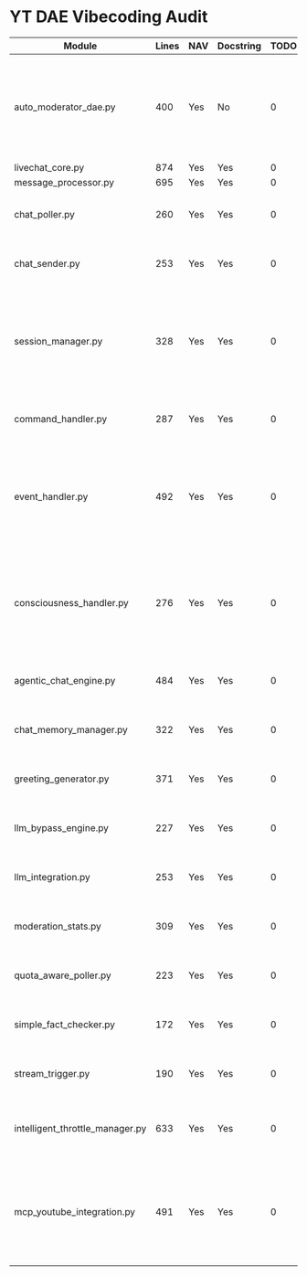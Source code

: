 # YT DAE Vibecoding Audit

| Module | Lines | NAV | Docstring | TODOs | Recommendation | Notes |
|---|---|---|---|---|---|---|
| auto_moderator_dae.py | 400 | Yes | No | 0 | refactor | Module under 500 lines; WSP 87 prefers larger cohesive files.<br>Avoid duplicate/enhanced module definitions; evolve existing code. |
| livechat_core.py | 874 | Yes | Yes | 0 | retain | — |
| message_processor.py | 695 | Yes | Yes | 0 | retain | — |
| chat_poller.py | 260 | Yes | Yes | 0 | enhance | Module under 500 lines; WSP 87 prefers larger cohesive files. |
| chat_sender.py | 253 | Yes | Yes | 0 | enhance | Module under 500 lines; WSP 87 prefers larger cohesive files. |
| session_manager.py | 328 | Yes | Yes | 0 | refactor | Module under 500 lines; WSP 87 prefers larger cohesive files.<br>Avoid duplicate/enhanced module definitions; evolve existing code. |
| command_handler.py | 287 | Yes | Yes | 0 | enhance | Module under 500 lines; WSP 87 prefers larger cohesive files. |
| event_handler.py | 492 | Yes | Yes | 0 | refactor | Module under 500 lines; WSP 87 prefers larger cohesive files.<br>Avoid duplicate/enhanced module definitions; evolve existing code. |
| consciousness_handler.py | 276 | Yes | Yes | 0 | refactor | Module under 500 lines; WSP 87 prefers larger cohesive files.<br>Avoid duplicate/enhanced module definitions; evolve existing code. |
| agentic_chat_engine.py | 484 | Yes | Yes | 0 | enhance | Module under 500 lines; WSP 87 prefers larger cohesive files. |
| chat_memory_manager.py | 322 | Yes | Yes | 0 | enhance | Module under 500 lines; WSP 87 prefers larger cohesive files. |
| greeting_generator.py | 371 | Yes | Yes | 0 | enhance | Module under 500 lines; WSP 87 prefers larger cohesive files. |
| llm_bypass_engine.py | 227 | Yes | Yes | 0 | enhance | Module under 500 lines; WSP 87 prefers larger cohesive files. |
| llm_integration.py | 253 | Yes | Yes | 0 | enhance | Module under 500 lines; WSP 87 prefers larger cohesive files. |
| moderation_stats.py | 309 | Yes | Yes | 0 | enhance | Module under 500 lines; WSP 87 prefers larger cohesive files. |
| quota_aware_poller.py | 223 | Yes | Yes | 0 | enhance | Module under 500 lines; WSP 87 prefers larger cohesive files. |
| simple_fact_checker.py | 172 | Yes | Yes | 0 | enhance | Module under 500 lines; WSP 87 prefers larger cohesive files. |
| stream_trigger.py | 190 | Yes | Yes | 0 | enhance | Module under 500 lines; WSP 87 prefers larger cohesive files. |
| intelligent_throttle_manager.py | 633 | Yes | Yes | 0 | refactor | Avoid duplicate/enhanced module definitions; evolve existing code. |
| mcp_youtube_integration.py | 491 | Yes | Yes | 0 | refactor | Module under 500 lines; WSP 87 prefers larger cohesive files.<br>Avoid duplicate/enhanced module definitions; evolve existing code. |
